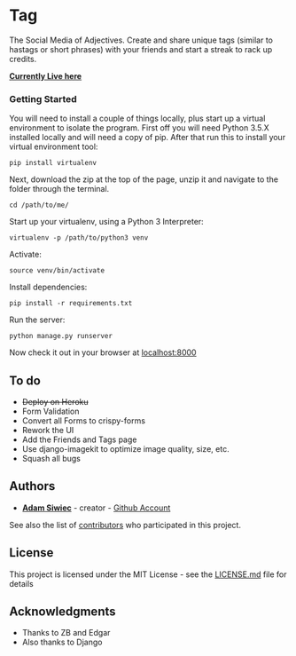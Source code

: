 # Tag

The Social Media of Adjectives. Create and share unique tags (similar to hastags or short phrases) with your friends and start a streak to rack up credits.

**[Currently Live here](https://tagyourit.herokuapp.com)**

### Getting Started

You will need to install a couple of things locally, plus start up a virtual environment to isolate the program.
First off you will need Python 3.5.X installed locally and will need a copy of pip.
After that run this to install your virtual environment tool:

```
pip install virtualenv
```
Next, download the zip at the top of the page, unzip it and navigate to the folder through the terminal.

```
cd /path/to/me/
```
Start up your virtualenv, using a Python 3 Interpreter:

```
virtualenv -p /path/to/python3 venv
```
Activate:

```
source venv/bin/activate
```
Install dependencies:

```
pip install -r requirements.txt
```
Run the server:

```
python manage.py runserver
```

Now check it out in your browser at [localhost:8000](http://localhost:8000)


## To do

* ~~Deploy on Heroku~~
* Form Validation
* Convert all Forms to crispy-forms
* Rework the UI
* Add the Friends and Tags page
* Use django-imagekit to optimize image quality, size, etc.
* Squash all bugs



## Authors

* **[Adam Siwiec](http://adamsiwiec.com)**  - creator - [Github Account](https://github.com/adamsiwiec)

See also the list of [contributors](https://github.com/adamsiwiec/tag/contributors) who participated in this project.


## License

This project is licensed under the MIT License - see the [LICENSE.md](LICENSE.md) file for details


## Acknowledgments

* Thanks to ZB and Edgar
* Also thanks to Django

